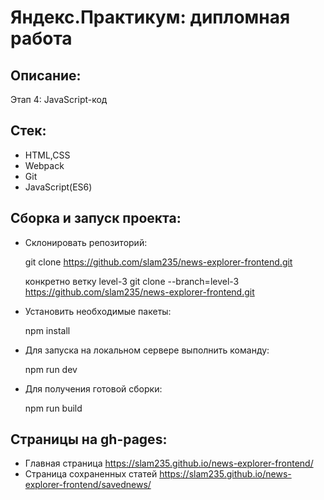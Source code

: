 # Яндекс.Практикум: дипломная работа

Описание:
---
Этап 4: JavaScript-код

Стек:
---
* HTML,CSS
* Webpack
* Git
* JavaScript(ES6)

Сборка и запуск проекта:
---
- Склонировать репозиторий:
    
    
    git clone https://github.com/slam235/news-explorer-frontend.git
    
    конкретно ветку level-3 
    git clone --branch=level-3 https://github.com/slam235/news-explorer-frontend.git

- Установить необходимые пакеты:
    
    
    npm install
    
- Для запуска на локальном сервере выполнить команду:


    npm run dev

- Для получения готовой сборки:

    
    npm run build

Страницы на gh-pages:
---
* Главная страница https://slam235.github.io/news-explorer-frontend/
* Страница сохраненных статей https://slam235.github.io/news-explorer-frontend/savednews/
